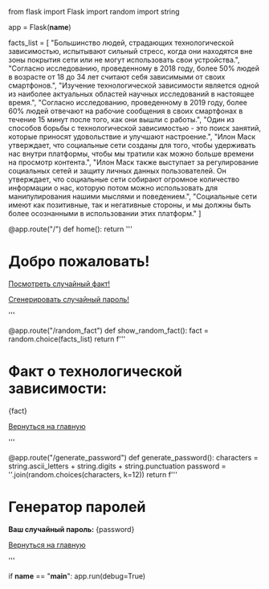 from flask import Flask
import random
import string

app = Flask(__name__)

facts_list = [
    "Большинство людей, страдающих технологической зависимостью, испытывают сильный стресс, когда они находятся вне зоны покрытия сети или не могут использовать свои устройства.",
    "Согласно исследованию, проведенному в 2018 году, более 50% людей в возрасте от 18 до 34 лет считают себя зависимыми от своих смартфонов.",
    "Изучение технологической зависимости является одной из наиболее актуальных областей научных исследований в настоящее время.",
    "Согласно исследованию, проведенному в 2019 году, более 60% людей отвечают на рабочие сообщения в своих смартфонах в течение 15 минут после того, как они вышли с работы.",
    "Один из способов борьбы с технологической зависимостью - это поиск занятий, которые приносят удовольствие и улучшают настроение.",
    "Илон Маск утверждает, что социальные сети созданы для того, чтобы удерживать нас внутри платформы, чтобы мы тратили как можно больше времени на просмотр контента.",
    "Илон Маск также выступает за регулирование социальных сетей и защиту личных данных пользователей. Он утверждает, что социальные сети собирают огромное количество информации о нас, которую потом можно использовать для манипулирования нашими мыслями и поведением.",
    "Социальные сети имеют как позитивные, так и негативные стороны, и мы должны быть более осознанными в использовании этих платформ."
]

@app.route("/")
def home():
    return '''
        <h1>Добро пожаловать!</h1>
        <p><a href="/random_fact">Посмотреть случайный факт!</a></p>
        <p><a href="/generate_password">Сгенерировать случайный пароль!</a></p>
    '''

@app.route("/random_fact")
def show_random_fact():
    fact = random.choice(facts_list)
    return f'''
        <h1>Факт о технологической зависимости:</h1>
        <p>{fact}</p>
        <p><a href="/">Вернуться на главную</a></p>
    '''

@app.route("/generate_password")
def generate_password():
    characters = string.ascii_letters + string.digits + string.punctuation
    password = ''.join(random.choices(characters, k=12))
    return f'''
        <h1>Генератор паролей</h1>
        <p><strong>Ваш случайный пароль:</strong> {password}</p>
        <p><a href="/">Вернуться на главную</a></p>
    '''

if __name__ == "__main__":
    app.run(debug=True)
